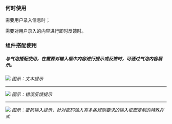 ### 何时使用

需要用户录入信息时；

需要对用户录入的内容进行即时反馈时。

### 组件搭配使用

##### 与气泡搭配使用，在需要对输入框中内容进行提示或反馈时，可通过气泡内容展示。

<img src="https://tdesign.gtimg.com/site/design/guide/input/input-1@2x.png"/>
<em>图示：文本提示</em>

<hr />

<img src="https://tdesign.gtimg.com/site/design/guide/input/input-2@2x.png"/>
<em>图示：错误反馈提示</em>

<hr />

<img src="https://tdesign.gtimg.com/site/design/guide/input/input-3@2x.png"/>
<em>图示：密码输入提示，针对密码输入有多条规则要求的输入框而定制的特殊样式</em>
